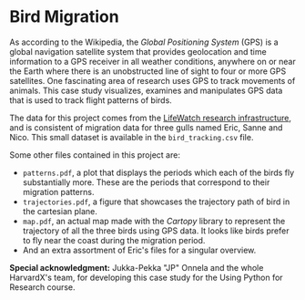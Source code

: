 # Bird Migration
As according to the Wikipedia, the *Global Positioning System* (GPS) is a global navigation satellite system that provides geolocation and time information to a GPS receiver in all weather conditions, anywhere on or near the Earth where there is an unobstructed line of sight to four or more GPS satellites. One fascinating area of research uses GPS to track movements of animals. This case study visualizes, examines and manipulates GPS data that is used to track flight patterns of birds.

The data for this project comes from the [LifeWatch research infrastructure](http://lifewatch.inbo.be/blog/pages/about.html), and is consistent of migration data for three gulls named Eric, Sanne and Nico. This small dataset is available in the `bird_tracking.csv` file.

Some other files contained in this project are:
- `patterns.pdf`, a plot that displays the periods which each of the birds fly substantially more. These are the periods that correspond to their migration patterns.
- `trajectories.pdf`, a figure that showcases the trajectory path of bird in the cartesian plane.
- `map.pdf`, an actual map made with the *Cartopy* library to represent the trajectory of all the three birds using GPS data. It looks like birds prefer to fly near the coast during the migration period.
- And an extra assortment of Eric's files for a singular overview.

**Special acknowledgment:** Jukka-Pekka "JP" Onnela and the whole HarvardX's team, for developing this case study for the Using Python for Research course.
